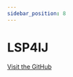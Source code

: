 ```yaml
---
sidebar_position: 8
---
```


# LSP4IJ

[Visit the GitHub](https://github.com/redhat-developer/lsp4ij)